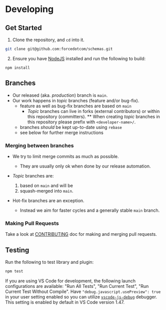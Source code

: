 # Developing

## Get Started

1. Clone the repository, and `cd` into it.

```sh
git clone git@github.com:forcedotcom/schemas.git
```

2. Ensure you have [NodeJS](https://nodejs.org/) installed and run the following to build:

```
npm install
```

## Branches

- Our released (aka. _production_) branch is `main`.
- Our work happens in _topic_ branches (feature and/or bug-fix).
  - feature as well as bug-fix branches are based on `main`
    - _Topic_ branches can live in forks (external contributors) or within this repository (committers).
      \*\* When creating _topic_ branches in this repository please prefix with `<developer-name>/`.
  - branches _should_ be kept up-to-date using `rebase`
  - see below for further merge instructions

### Merging between branches

- We try to limit merge commits as much as possible.

  - They are usually only ok when done by our release automation.

- _Topic_ branches are:

  1. based on `main` and will be
  1. squash-merged into `main`.

- Hot-fix branches are an exception.
  - Instead we aim for faster cycles and a generally stable `main` branch.

### Making Pull Requests

Take a look at [CONTRIBUTING](../CONTRIBUTING.md) doc for making and merging pull requests.

## Testing

Run the following to test library and plugin:

```sh
npm test
```

If you are using VS Code for development, the following launch configurations are available: "Run All Tests", "Run Current Test", "Run Current Test Without Compile". Have `"debug.javascript.usePreview": true` in your user setting enabled so you can utilize [`vscode-js-debug`](https://github.com/microsoft/vscode-js-debug) debugger. This setting is enabled by default in VS Code version 1.47.
